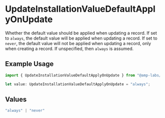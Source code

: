# UpdateInstallationValueDefaultApplyOnUpdate

Whether the default value should be applied when updating a record.
If set to `always`, the default value will be applied when updating a record.
If set to `never`, the default value will not be applied when updating a record,
only when creating a record.
If unspecified, then `always` is assumed.


## Example Usage

```typescript
import { UpdateInstallationValueDefaultApplyOnUpdate } from "@amp-labs/sdk-node/models/operations";

let value: UpdateInstallationValueDefaultApplyOnUpdate = "always";
```

## Values

```typescript
"always" | "never"
```